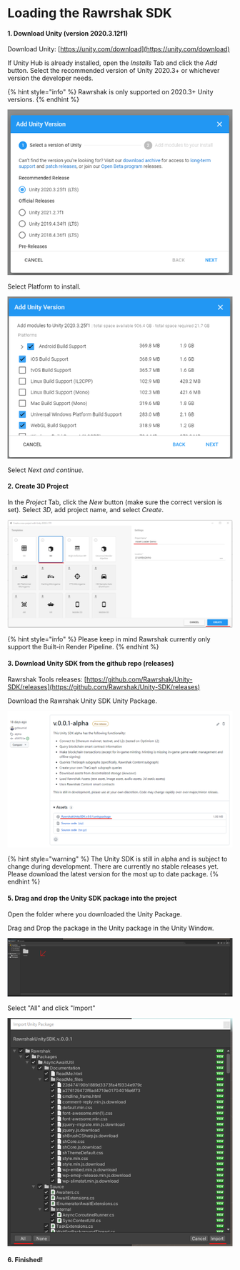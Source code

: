 # Loading the Rawrshak SDK

#### 1. Download Unity (version 2020.3.12f1)

Download Unity: [https://unity.com/download](https://unity.com/download)

If Unity Hub is already installed, open the _Installs_ Tab and click the _Add_ button. Select the recommended version of Unity 2020.3+ or whichever version the developer needs.&#x20;

{% hint style="info" %}
Rawrshak is only supported on 2020.3+ Unity versions.&#x20;
{% endhint %}

![](<../../../.gitbook/assets/image (8) (1) (1).png>)

Select Platform to install.

![](<../../../.gitbook/assets/image (19) (1) (1) (1).png>)

Select _Next and continue._

#### 2. Create 3D Project

In the _Project_ Tab, click the _New_ button (make sure the correct version is set). Select _3D_, add project name, and select _Create_.

![](<../../../.gitbook/assets/image (6) (1) (1) (1).png>)

{% hint style="info" %}
Please keep in mind Rawrshak currently only support the Built-in Render Pipeline.
{% endhint %}

#### 3. Download Unity SDK from the github repo (releases)

Rawrshak Tools releases: [https://github.com/Rawrshak/Unity-SDK/releases](https://github.com/Rawrshak/Unity-SDK/releases)

Download the Rawrshak Unity SDK Unity Package.

![](<../../../.gitbook/assets/image (27) (1) (1) (1) (1).png>)

{% hint style="warning" %}
The Unity SDK is still in alpha and is subject to change during development. There are currently no stable releases yet. Please download the latest version for the most up to date package.
{% endhint %}

#### 5. Drag and drop the Unity SDK package into the project

Open the folder where you downloaded the Unity Package.&#x20;

Drag and Drop the package in the Unity package in the Unity Window.

![Drop Package here.](<../../../.gitbook/assets/image (26) (1) (1) (1).png>)

Select "All" and click "Import"

![](<../../../.gitbook/assets/image (17) (1) (1) (1).png>)

#### 6. Finished!
